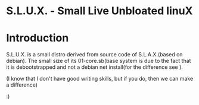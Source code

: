 # S.L.U.X. - Small Live Unbloated linuX
# Introduction
S.L.U.X. is a small distro derived from source code of S.L.A.X.(based on debian).
The small size of its 01-core.sb(base system is due to the fact that it is debootstrapped and not a debian net install(for the difference see ).

(I know that I don't have good writing skills, but if you do, then we can make a difference)

:)
